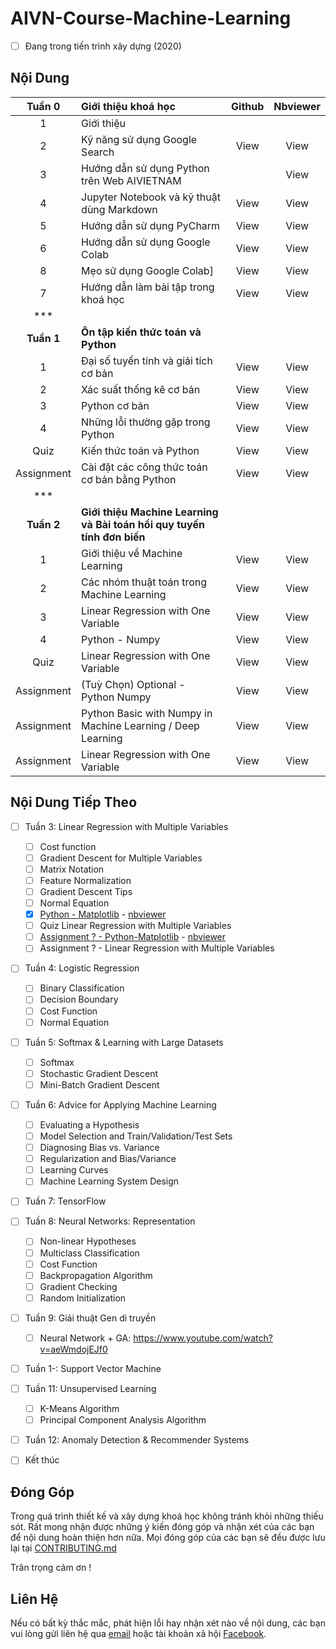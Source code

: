 # AIVN-Course-Machine-Learning

- [ ] Đang trong tiến trình xây dựng (2020)

## Nội Dung

| **Tuần 0** |**Giới thiệu khoá học**| Github | Nbviewer |
|:---:|:---|:---:|:---:|
| 1 | Giới thiệu | | |
| 2 | Kỹ năng sử dụng Google Search| View | View |
| 3 | Hướng dẫn sử dụng Python trên Web AIVIETNAM |  | View |
| 4 | Jupyter Notebook và kỹ thuật dùng Markdown | View | View |
| 5 | Hướng dẫn sử dụng PyCharm | View | View |
| 6 | Hướng dẫn sử dụng Google Colab | View | View |
| 8 | Mẹo sử dụng Google Colab]| View | View |
| 7 | Hướng dẫn làm bài tập trong khoá học | View | View | 
| *** | | | |
| **Tuần 1** |**Ôn tập kiến thức toán và Python**| |
| 1 | Đại số tuyến tính và giải tích cơ bản | View | View |
| 2 | Xác suất thống kê cơ bản | View | View |
| 3 | Python cơ bản | View | View |
| 4 | Những lỗi thường gặp trong Python | View | View |
| Quiz | Kiến thức toán và Python | View | View |
| Assignment | Cài đặt các công thức toán cơ bản bằng Python | View | View |
| *** | | | |
| **Tuần 2** |**Giới thiệu Machine Learning và Bài toán hồi quy tuyến tính đơn biến**| |
| 1 | Giới thiệu về Machine Learning | View | View |
| 2 | Các nhóm thuật toán trong Machine Learning | View | View |
| 3 | Linear Regression with One Variable | View | View |
| 4 | Python - Numpy | View | View |
| Quiz | Linear Regression with One Variable | View | View |
| Assignment |(Tuỳ Chọn) Optional - Python Numpy | View | View |
| Assignment | Python Basic with Numpy in Machine Learning / Deep Learning | View | View |
| Assignment | Linear Regression with One Variable | View | View |


## Nội Dung Tiếp Theo 
  
- [ ] Tuần 3: Linear Regression with Multiple Variables
  - [ ] Cost function
  - [ ] Gradient Descent for Multiple Variables
  - [ ] Matrix Notation
  - [ ] Feature Normalization
  - [ ] Gradient Descent Tips
  - [ ] Normal Equation
  - [x] [Python - Matplotlib](https://github.com/thanhhff/AIVN-Machine-Learning/blob/master/Week%203/Matplotlib-General-Concepts.ipynb) - [nbviewer](https://nbviewer.jupyter.org/github/thanhhff/AIVN-Machine-Learning/blob/master/Week%203/Matplotlib-General-Concepts.ipynb)
  - [ ] Quiz Linear Regression with Multiple Variables
  - [ ] [Assignment ? - Python-Matplotlib](https://github.com/thanhhff/AIVN-Machine-Learning/blob/master/Week%203/Assignment/Exercise-Python-Matplotlib.ipynb) - [nbviewer](https://nbviewer.jupyter.org/github/thanhhff/AIVN-Machine-Learning/blob/master/Week%203/Assignment/Exercise-Python-Matplotlib.ipynb)
  - [ ] Assignment ? - Linear Regression with Multiple Variables
  
- [ ] Tuần 4: Logistic Regression
  - [ ] Binary Classification
  - [ ] Decision Boundary
  - [ ] Cost Function
  - [ ] Normal Equation
  
- [ ] Tuần 5: Softmax & Learning with Large Datasets
  - [ ] Softmax
  - [ ] Stochastic Gradient Descent
  - [ ] Mini-Batch Gradient Descent
 
- [ ] Tuần 6: Advice for Applying Machine Learning
  - [ ] Evaluating a Hypothesis
  - [ ] Model Selection and Train/Validation/Test Sets
  - [ ] Diagnosing Bias vs. Variance
  - [ ] Regularization and Bias/Variance
  - [ ] Learning Curves
  - [ ] Machine Learning System Design
  
- [ ] Tuần 7: TensorFlow 
  
- [ ] Tuần 8: Neural Networks: Representation
  - [ ] Non-linear Hypotheses
  - [ ] Multiclass Classification
  - [ ] Cost Function
  - [ ] Backpropagation Algorithm
  - [ ] Gradient Checking
  - [ ] Random Initialization

- [ ] Tuần 9: Giải thuật Gen di truyền 
  - [ ] Neural Network + GA: https://www.youtube.com/watch?v=aeWmdojEJf0
  
- [ ] Tuần 1-: Support Vector Machine

- [ ] Tuần 11: Unsupervised Learning
  - [ ] K-Means Algorithm
  - [ ] Principal Component Analysis Algorithm

- [ ] Tuần 12: Anomaly Detection & Recommender Systems


- [ ] Kết thúc

## Đóng Góp 

Trong quá trình thiết kế và xây dựng khoá học không tránh khỏi những thiếu sót. Rất mong nhận được những ý kiến đóng góp và nhận xét của các bạn để nội dung hoàn thiện hơn nữa. Mọi đóng góp của các bạn sẽ đều được lưu lại tại [CONTRIBUTING.md](https://github.com/thanhhff/AIVN-Machine-Learning/blob/master/contributors.md)

Trân trọng cảm ơn !

## Liên Hệ 
Nếu có bất kỳ thắc mắc, phát hiện lỗi hay nhận xét nào về nội dung, các bạn vui lòng gửi liên hệ qua [email](mailto:thanhnguyen200399@gmail.com) hoặc tài khoản xã hội [Facebook](https://fb.me/thanhhff). 

